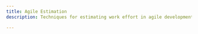 ```yaml
---
title: Agile Estimation
description: Techniques for estimating work effort in agile development, balancing speed and accuracy.

---
```


